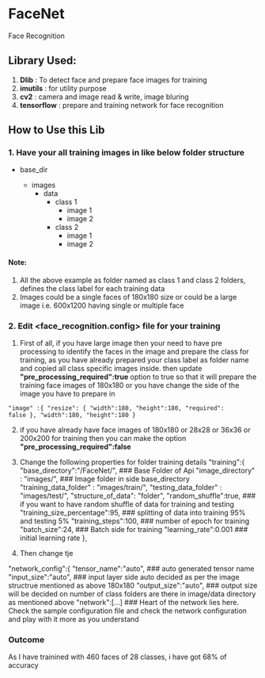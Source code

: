 # FaceNet
Face Recognition 

## Library Used:
1. <b>Dlib</b> : To detect face and prepare face images for training
2. <b>imutils</b> : for utility purpose
3. <b>cv2</b> : camera and image read & write, image bluring
4. <b>tensorflow</b> : prepare and training network for face recognition

## How to Use this Lib
### 1. Have your all training images in like below folder structure
   - base_dir <facenet>
      - images
        - data
          - class 1
              - image 1
              - image 2
          - class 2
              - image 1
              - image 2
  
  #### Note: 
  1. All the above example as folder named as class 1 and class 2 folders, defines the class label for each training data
  2. Images could be a single faces of 180x180 size or could be a large image i.e. 600x1200 having single or multiple face
 
 ### 2. Edit <face_recognition.config> file for your training
1. First of all, if you have large image then your need to have pre processing to identify the faces in the image and prepare the class for training, as you have already prepared your class label as folder name and copied all class specific images inside.
 then update <b>"pre_processing_required":true</b> option to true so that it will prepare the training face images of 180x180 or you have change the side of the image you have to prepare in 
 
 <code>"image" :{
    "resize": {
      "width":180,
      "height":180,
      "required": false
    },
    "width":180,
    "height":180
  }
   </code>
  
2. if you have already have face images of 180x180 or 28x28 or 36x36 or 200x200 for training then you can make the option
  <b>"pre_processing_required":false</b>
  
3.  Change the following properties for folder training details
"training":{
    "base_directory":"/FaceNet/",   ### Base Folder of Api
    "image_directory" : "images/",  ### Image folder in side base_directory
    "training_data_folder" : "images/train/", 
    "testing_data_folder" : "images/test/",
    "structure_of_data": "folder",
    "random_shuffle":true,  ### if you want to have random shuffle of data for training and testing
    "training_size_percentage":95, ### splitting of data into training 95% and testing 5%
    "training_steps":100, ### number of epoch for training 
    "batch_size":24, ### Batch side for training
    "learning_rate":0.001 ### initial learning rate
  },
  
 4. Then change tje 
 
  "network_config":{
    "tensor_name":"auto", ### auto generated tensor name
    "input_size":"auto", ### input layer side auto decided as per the image structrue mentioned as above 180x180
    "output_size":"auto", ### output size will be decided on number of class folders are there in image/data directory as mentioned above
    "network":[...] ### Heart of the network lies here. Check the sample configuration file and check the network configuration and play with it more as you understand 
    
### Outcome
As I have trainined with 460 faces of 28 classes, i have got 68% of accuracy 
    


